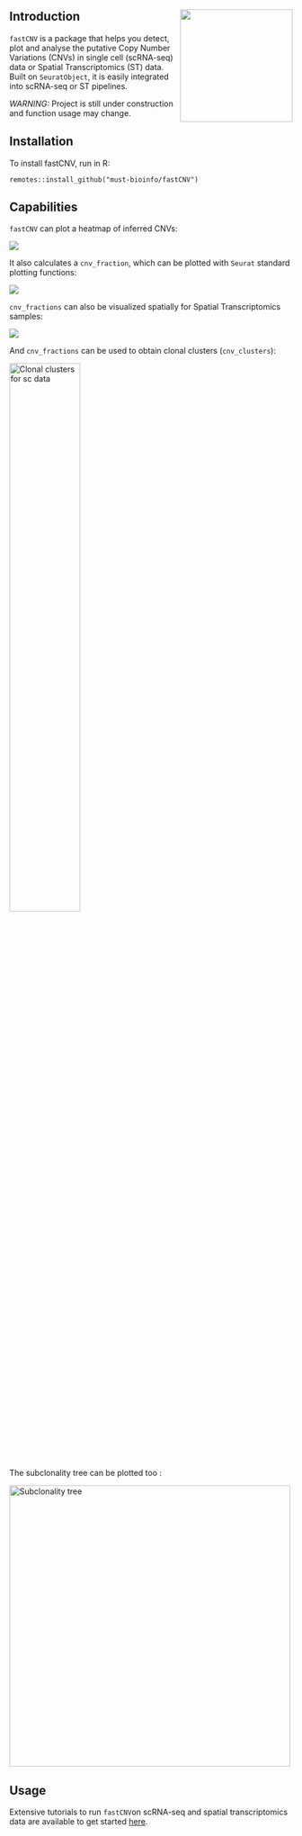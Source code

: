 
## Introduction <img src = "https://must-bioinfo.github.io/fastCNV/articles/logo.png" align = "right" width = "200">


`fastCNV` is a package that helps you detect, plot and analyse the putative Copy Number Variations (CNVs) in single cell (scRNA-seq) data or Spatial Transcriptomics (ST) data. Built on `SeuratObject`, it is easily integrated into scRNA-seq or ST pipelines. 

*WARNING:* Project is still under construction and function usage may change.

## Installation

To install fastCNV, run in R:

```         
remotes::install_github("must-bioinfo/fastCNV")
```

## Capabilities

`fastCNV` can plot a heatmap of inferred CNVs: 

![](https://must-bioinfo.github.io/fastCNV/articles/fastCNV_sc_files/figure-html/heatmap_sc.png)

It also calculates a `cnv_fraction`, which can be plotted with `Seurat` standard plotting functions:

![](https://must-bioinfo.github.io/fastCNV/articles/fastCNV_sc_files/figure-html/plot_cnv_umap-1.png)

`cnv_fractions` can also be visualized spatially for Spatial Transcriptomics samples:

![](https://must-bioinfo.github.io/fastCNV/articles/fastCNV_ST_files/figure-html/plot_cnv_fraction-1.png )

And `cnv_fractions` can be used to obtain clonal clusters (`cnv_clusters`):

<img src="https://must-bioinfo.github.io/fastCNV/articles/fastCNV_sc_files/figure-html/plot_cnv_clusters-1.png" alt="Clonal clusters for sc data" width="50%">

The subclonality tree can be plotted too : 

<img src="https://must-bioinfo.github.io/fastCNV/articles/fastCNV_sc_files/figure-html/tree_cnv-1.png" alt="Subclonality tree" width="500">


## Usage

Extensive tutorials to run `fastCNV`on scRNA-seq and spatial transcriptomics data are available to get started [here](https://must-bioinfo.github.io/fastCNV/articles/index.html).
